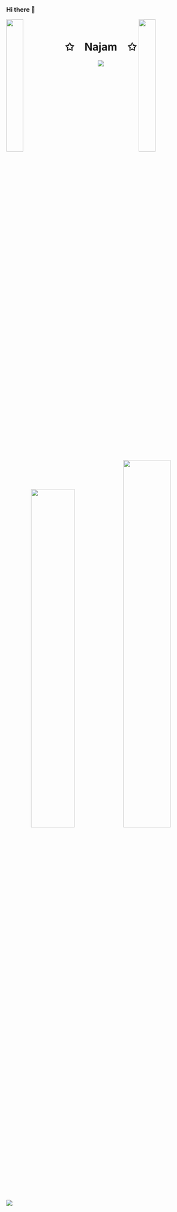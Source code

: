 ### Hi there 👋
<img align="left" src="https://user-images.githubusercontent.com/65187002/144930161-2f783401-8d27-4fdf-a2f7-cc0ba32f1f1f.gif" width="30%" style="display:inline;"><img align="right" src="https://user-images.githubusercontent.com/65187002/144930161-2f783401-8d27-4fdf-a2f7-cc0ba32f1f1f.gif" width="30%" style="display:inline;">
<br>
<p align="center">
    <h1 align="center">✩&emsp;Najam&emsp;✩</h1>
</p>
<p align="center">
    <img src="https://readme-typing-svg.herokuapp.com/?lines=Yoooooooooooooooo;Welcome+to+my+profile!;Have+a+look+around!&font=Fira%20Code&color=%23D62F79&center=true&width=280&height=50">
</p>
<br>
<p align="center">
    <a href="https://leetcode.com/najam2050/"><img width="48%" src="https://leetcode.card.workers.dev/najam2050?theme=dark&font=baloo&extension=null&border=2&border_radius=8"></a>
    <a href="https://github.com/Ken-Syed-Najam-Ul-Hasan"><img width="50%" src="https://github-readme-stats.vercel.app/api/top-langs/?username=najam2012&theme=dark&hide=html,css,cmake&layout=compact&langs_count=5&bg_color=101010&hide_title=true"></a>
</p>
<p>
  <img src="https://github-readme-stackoverflow.vercel.app/?userID=8520011&theme=dark" />
</p>
